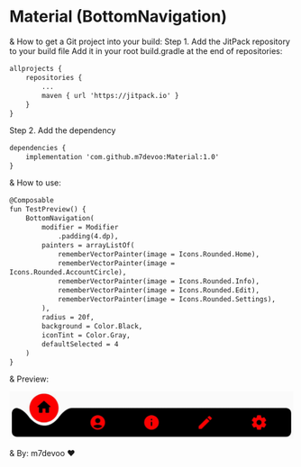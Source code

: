 # Material (BottomNavigation)

& How to get a Git project into your build:
   Step 1. Add the JitPack repository to your build file
   Add it in your root build.gradle at the end of repositories:
        
	allprojects {
		repositories {
			...
			maven { url 'https://jitpack.io' }
		}
	}
  
   Step 2. Add the dependency

	dependencies {
		implementation 'com.github.m7devoo:Material:1.0'
	}
	
& How to use:

	@Composable
	fun TestPreview() {
		BottomNavigation(
			modifier = Modifier
			    .padding(4.dp),
			painters = arrayListOf(
			    rememberVectorPainter(image = Icons.Rounded.Home),
			    rememberVectorPainter(image = Icons.Rounded.AccountCircle),
			    rememberVectorPainter(image = Icons.Rounded.Info),
			    rememberVectorPainter(image = Icons.Rounded.Edit),
				rememberVectorPainter(image = Icons.Rounded.Settings),
			),
			radius = 20f,
			background = Color.Black,
			iconTint = Color.Gray,
			defaultSelected = 4
		)
	}

& Preview:
   
   ![Preview](/images/bottom-navigation.gif)



& By:   m7devoo ♥
